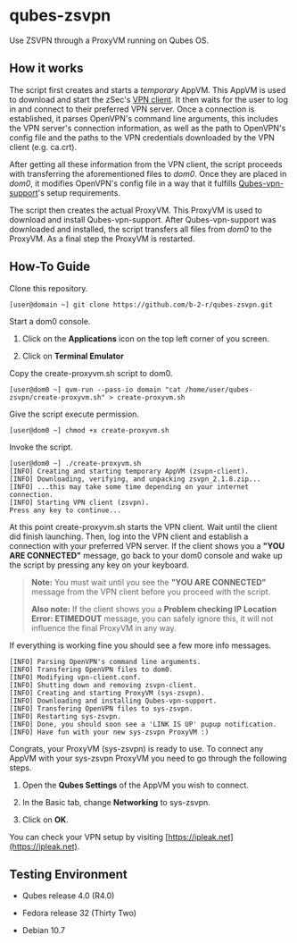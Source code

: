 # qubes-zsvpn

Use ZSVPN through a ProxyVM running on Qubes OS.

## How it works

The script first creates and starts a *temporary* AppVM. This AppVM is used to download and start the zSec's [VPN client](https://zsvpn.com/downloads). It then waits for the user to log in and connect to their preferred VPN server. Once a connection is established, it parses OpenVPN's command line arguments, this includes the VPN server's connection information, as well as the path to OpenVPN's config file and the paths to the VPN credentials downloaded by the VPN client (e.g. ca.crt).

After getting all these information from the VPN client, the script proceeds with transferring the aforementioned files to *dom0*. Once they are placed in *dom0*, it modifies OpenVPN's config file in a way that it fulfills [Qubes-vpn-support](https://github.com/tasket/Qubes-vpn-support)'s setup requirements.

The script then creates the actual ProxyVM. This ProxyVM is used to download and install Qubes-vpn-support. After Qubes-vpn-support was downloaded and installed, the script transfers all files from *dom0* to the ProxyVM. As a final step the ProxyVM is restarted.

## How-To Guide

Clone this repository.

```
[user@domain ~] git clone https://github.com/b-2-r/qubes-zsvpn.git
```

Start a dom0 console.

1. Click on the **Applications** icon on the top left corner of you screen.

2. Click on **Terminal Emulator**

Copy the create-proxyvm.sh script to dom0.

```
[user@dom0 ~] qvm-run --pass-io domain "cat /home/user/qubes-zsvpn/create-proxyvm.sh" > create-proxyvm.sh
```

Give the script execute permission.

```
[user@dom0 ~] chmod +x create-proxyvm.sh
```

Invoke the script.

```
[user@dom0 ~] ./create-proxyvm.sh
[INFO] Creating and starting temporary AppVM (zsvpn-client).
[INFO] Downloading, verifying, and unpacking zsvpn_2.1.8.zip...
[INFO] ...this may take some time depending on your internet connection.
[INFO] Starting VPN client (zsvpn).
Press any key to continue...
```

At this point create-proxyvm.sh starts the VPN client. Wait until the client did finish launching. Then, log into the VPN client and establish a connection with your preferred VPN server.  If the client shows you a **"YOU ARE CONNECTED"** message, go back to your dom0 console and wake up the script by pressing any key on your keyboard.

> **Note:**
> You must wait until you see the **"YOU ARE CONNECTED"** message from the VPN client before you proceed with the script.
>
> **Also note:**
> If the client shows you a **Problem checking IP Location Error: ETIMEDOUT** message, you can safely ignore this, it will not influence the final ProxyVM in any way.

If everything is working fine you should see a few more info messages.

```
[INFO] Parsing OpenVPN's command line arguments.
[INFO] Transfering OpenVPN files to dom0.
[INFO] Modifying vpn-client.conf.
[INFO] Shutting down and removing zsvpn-client.
[INFO] Creating and starting ProxyVM (sys-zsvpn).
[INFO] Downloading and installing Qubes-vpn-support.
[INFO] Transfering OpenVPN files to sys-zsvpn.
[INFO] Restarting sys-zsvpn.
[INFO] Done, you should soon see a 'LINK IS UP' pupup notification.
[INFO] Have fun with your new sys-zsvpn ProxyVM :)
```

Congrats, your ProxyVM (sys-zsvpn) is ready to use. To connect any AppVM with your sys-zsvpn ProxyVM you need to go through the following steps.

1. Open the **Qubes Settings** of the AppVM you wish to connect.

2. In the Basic tab, change **Networking** to sys-zsvpn.

3. Click on **OK**.

You can check your VPN setup by visiting [https://ipleak.net](https://ipleak.net). 

## Testing Environment

* Qubes release 4.0 (R4.0)

* Fedora release 32 (Thirty Two)

* Debian 10.7
